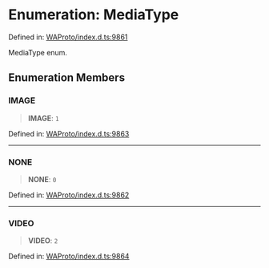 # Enumeration: MediaType

Defined in: [WAProto/index.d.ts:9861](https://github.com/Fokusdotid/Baileys/blob/58a03b5a49cf326e1050515994499cb0bb76662f/WAProto/index.d.ts#L9861)

MediaType enum.

## Enumeration Members

### IMAGE

> **IMAGE**: `1`

Defined in: [WAProto/index.d.ts:9863](https://github.com/Fokusdotid/Baileys/blob/58a03b5a49cf326e1050515994499cb0bb76662f/WAProto/index.d.ts#L9863)

***

### NONE

> **NONE**: `0`

Defined in: [WAProto/index.d.ts:9862](https://github.com/Fokusdotid/Baileys/blob/58a03b5a49cf326e1050515994499cb0bb76662f/WAProto/index.d.ts#L9862)

***

### VIDEO

> **VIDEO**: `2`

Defined in: [WAProto/index.d.ts:9864](https://github.com/Fokusdotid/Baileys/blob/58a03b5a49cf326e1050515994499cb0bb76662f/WAProto/index.d.ts#L9864)
